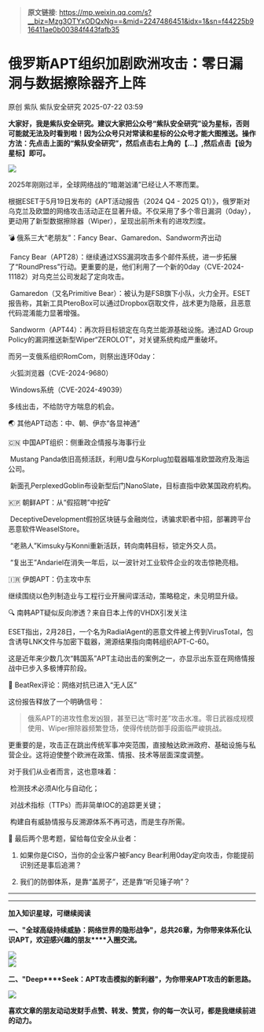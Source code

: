> **原文链接**: https://mp.weixin.qq.com/s?__biz=Mzg3OTYxODQxNg==&mid=2247486451&idx=1&sn=f44225b916411ae0b00384f443fafb35

#  俄罗斯APT组织加剧欧洲攻击：零日漏洞与数据擦除器齐上阵  
原创 紫队  紫队安全研究   2025-07-22 03:59  
  
**大家好，我是紫队安全研究。建议大家把公众号“紫队安全研究”设为星标，否则可能就无法及时看到啦！因为公众号只对常读和星标的公众号才能大图推送。操作方法：先点击上面的“紫队安全研究”，然后点击右上角的【...】,然后点击【设为星标】即可。**  
  
![](https://mmbiz.qpic.cn/mmbiz_png/sUKKZDdVP8TI2yicY7vMSLvoLUAox2nDdgRzrGn0KSyibDwTgcJfD9yQHJDicMvCsItuP1Wk2iaMicic49LX3Enrswbw/640?wx_fmt=png&from=appmsg "")  
  
2025年刚刚过半，全球网络战的“暗潮汹涌”已经让人不寒而栗。  
  
  
根据ESET于5月19日发布的《APT活动报告（2024 Q4 - 2025 Q1）》，俄罗斯对乌克兰及欧盟的网络攻击活动正在显著升级。不仅采用了多个零日漏洞（0day），更动用了新型数据擦除器（Wiper），呈现出前所未有的进攻烈度。  
  
  
💣 俄系三大“老朋友”：Fancy Bear、Gamaredon、Sandworm齐出动  
  
  
 Fancy Bear（APT28）：继续通过XSS漏洞攻击多个邮件系统，进一步拓展了“RoundPress”行动。更重要的是，他们利用了一个新的0day（CVE-2024-11182）对乌克兰公司发起了定向攻击。  
  
  
 Gamaredon（又名Primitive Bear）：被认为是FSB旗下小队，火力全开。ESET报告称，其新工具PteroBox可以通过Dropbox窃取文件，战术更为隐蔽，且恶意代码混淆能力显著增强。  
  
  
 Sandworm（APT44）：再次将目标锁定在乌克兰能源基础设施。通过AD Group Policy的漏洞推送新型Wiper“ZEROLOT”，对关键系统构成严重破坏。  
  
  
而另一支俄系组织RomCom，则祭出连环0day：  
  
  
 火狐浏览器（CVE-2024-9680）  
  
 Windows系统（CVE-2024-49039）  
  
  
多线出击，不给防守方喘息的机会。  
  
  
🌏 其他APT动态：中、朝、伊亦“各显神通”  
  
  
🇨🇳 中国APT组织：侧重政企情报与海事行业  
  
  
 Mustang Panda依旧高频活跃，利用U盘与Korplug加载器瞄准欧盟政府及海运公司。  
  
 新面孔PerplexedGoblin布设新型后门NanoSlate，目标直指中欧某国政府机构。  
  
  
🇰🇵 朝鲜APT：从“假招聘”中挖矿  
  
  
 DeceptiveDevelopment假扮区块链与金融岗位，诱骗求职者中招，部署跨平台恶意软件WeaselStore。  
  
 “老熟人”Kimsuky与Konni重新活跃，转向南韩目标，锁定外交人员。  
  
 “复出王”Andariel在消失一年后，以一波针对工业软件企业的攻击惊艳亮相。  
  
  
🇮🇷 伊朗APT：仍主攻中东  
  
  
继续围绕以色列制造业与工程行业开展间谍活动，策略稳定，未见明显升级。  
  
  
🔍 南韩APT疑似反向渗透？来自日本上传的VHDX引发关注  
  
  
ESET指出，2月28日，一个名为RadialAgent的恶意文件被上传到VirusTotal，包含诱导LNK文件与加密下载器，溯源结果指向南韩组织APT-C-60。  
  
  
这是近年来少数几次“韩国系”APT主动出击的案例之一，亦显示出东亚在网络情报战中已步入多极博弈阶段。  
  
  
🎯 BeatRex评论：网络对抗已进入“无人区”  
  
  
这份报告释放了一个明确信号：  
  
  
> 俄系APT的进攻性愈发凶狠，甚至已达“零时差”攻击水准。零日武器成规模使用、Wiper擦除器频繁登场，使得传统防御手段面临严峻挑战。  
  
  
更重要的是，攻击正在跳出传统军事冲突范围，直接触达欧洲政府、基础设施与私营企业。这将迫使整个欧洲在政策、情报、技术等层面深度调整。  
  
  
对于我们从业者而言，这也意味着：  
  
  
 检测技术必须AI化与自动化；  
  
 对战术指标（TTPs）而非简单IOC的追踪更关键；  
  
 构建自有威胁情报与反溯源体系不再可选，而是生存所需。  
  
  
🧠 最后两个思考题，留给每位安全从业者：  
  
  
1. 如果你是CISO，当你的企业客户被Fancy Bear利用0day定向攻击，你能提前识别还是事后追溯？  
  
2. 我们的防御体系，是靠“盖房子”，还是靠“听见锤子响”？  
  
****  
****  
**加入知识星球，可继续阅读**  
  
**一、"全球高级持续威胁：网络世界的隐形战争"，总共26章，为你带来体系化认识APT，欢迎感兴趣的朋友****入圈交流。**  
  
![](https://mmbiz.qpic.cn/mmbiz_jpg/sUKKZDdVP8RRAic0GwkHmSw2QZes8kK1AfysU8oPBib56yJpTWxmMuHRQBk3DHtibEASDuO7FTia8jIpeYtMFicBy5A/640?wx_fmt=jpeg "")  
![](https://mmbiz.qpic.cn/mmbiz_png/sUKKZDdVP8Sm53HIUuI9RNR5Vpk1TWmpt3dw7icrMOJchapl0qTHsxVnXHyicBmV2kNlgpt3WLGLgdBJKrWiaUGicw/640?wx_fmt=png&from=appmsg "")  
  
**二、"Deep****Seek：APT攻击模拟的新利器"，为你带来APT攻击的新思路。**  
  
![](https://mmbiz.qpic.cn/mmbiz_png/sUKKZDdVP8SmEmOb6eVreW81Qh8DCAQvT2jLpI7JoYFWHibP6wCCI2AicqKAgbc4GzoAafviavpdxGjBqGrs1nlibQ/640?wx_fmt=png&from=appmsg "")  
  
  
**喜欢文章的朋友动动发财手点赞、转发、赞赏，你的每一次认可，都是我继续前进的动力。**  
  
  
  
  
